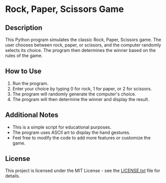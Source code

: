 # Rock, Paper, Scissors Game

## Description
This Python program simulates the classic Rock, Paper, Scissors game. The user chooses between rock, paper, or scissors, and the computer randomly selects its choice. The program then determines the winner based on the rules of the game.

## How to Use
1. Run the program.
2. Enter your choice by typing 0 for rock, 1 for paper, or 2 for scissors.
3. The program will randomly generate the computer's choice.
4. The program will then determine the winner and display the result.

## Additional Notes
- This is a simple script for educational purposes.
- The program uses ASCII art to display the hand gestures.
- Feel free to modify the code to add more features or customize the game.

## License
This project is licensed under the MIT License - see the [LICENSE.txt](LICENSE.txt) file for details.
